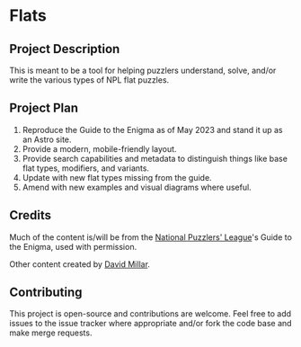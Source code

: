 # Flats

## Project Description

This is meant to be a tool for helping puzzlers understand, solve, and/or write the various types of NPL flat puzzles.

## Project Plan

1. Reproduce the Guide to the Enigma as of May 2023 and stand it up as an Astro site.
2. Provide a modern, mobile-friendly layout.
3. Provide search capabilities and metadata to distinguish things like base flat types, modifiers, and variants.
4. Update with new flat types missing from the guide.
5. Amend with new examples and visual diagrams where useful.

## Credits

Much of the content is/will be from the [National Puzzlers' League](https://puzzlers.org)'s Guide to the Enigma, used with permission.

Other content created by [David Millar](https://davegoesthedistance.com).

## Contributing

This project is open-source and contributions are welcome. Feel free to add issues to the issue tracker where appropriate and/or fork the code base and make merge requests.